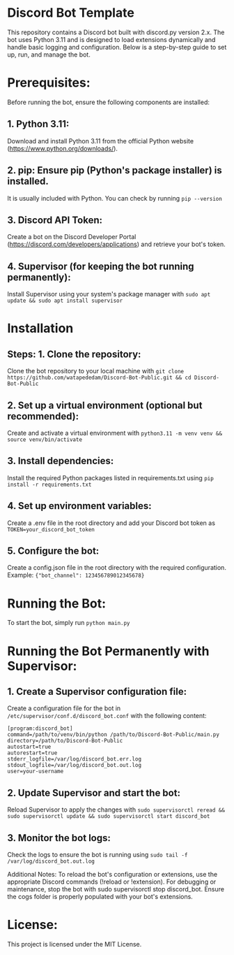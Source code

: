 # Discord Bot Template
This repository contains a Discord bot built with discord.py version 2.x. The bot uses Python 3.11 and is designed to load extensions dynamically and handle basic logging and configuration. Below is a step-by-step guide to set up, run, and manage the bot.

# Prerequisites:
Before running the bot, ensure the following components are installed: 
## 1. Python 3.11: 
Download and install Python 3.11 from the official Python website (https://www.python.org/downloads/). 
## 2. pip: Ensure pip (Python's package installer) is installed.
It is usually included with Python. You can check by running 
```pip --version```
## 3. Discord API Token: 
Create a bot on the Discord Developer Portal (https://discord.com/developers/applications) and retrieve your bot's token. 
## 4. Supervisor (for keeping the bot running permanently): 
Install Supervisor using your system's package manager with 
```sudo apt update && sudo apt install supervisor```

# Installation 
## Steps: 1. Clone the repository: 
Clone the bot repository to your local machine with 
```git clone https://github.com/watapededam/Discord-Bot-Public.git && cd Discord-Bot-Public``` 
## 2. Set up a virtual environment (optional but recommended): 
Create and activate a virtual environment with ```python3.11 -m venv venv && source venv/bin/activate```
## 3. Install dependencies: 
Install the required Python packages listed in requirements.txt using ```pip install -r requirements.txt```
## 4. Set up environment variables: 
Create a .env file in the root directory and add your Discord bot token as ```TOKEN=your_discord_bot_token```
## 5. Configure the bot: 
Create a config.json file in the root directory with the required configuration. Example: ```{"bot_channel": 123456789012345678}```

# Running the Bot: 
To start the bot, simply run ```python main.py```

# Running the Bot Permanently with Supervisor: 
## 1. Create a Supervisor configuration file: 
Create a configuration file for the bot in ```/etc/supervisor/conf.d/discord_bot.conf``` with the following content: 
```
[program:discord_bot] 
command=/path/to/venv/bin/python /path/to/Discord-Bot-Public/main.py
directory=/path/to/Discord-Bot-Public
autostart=true
autorestart=true
stderr_logfile=/var/log/discord_bot.err.log
stdout_logfile=/var/log/discord_bot.out.log
user=your-username
```
## 2. Update Supervisor and start the bot: 
Reload Supervisor to apply the changes with ```sudo supervisorctl reread && sudo supervisorctl update && sudo supervisorctl start discord_bot```
## 3. Monitor the bot logs: 
Check the logs to ensure the bot is running using ```sudo tail -f /var/log/discord_bot.out.log```

Additional Notes: To reload the bot's configuration or extensions, use the appropriate Discord commands (!reload or !extension). For debugging or maintenance, stop the bot with sudo supervisorctl stop discord_bot. Ensure the cogs folder is properly populated with your bot's extensions.

# License:
This project is licensed under the MIT License.
